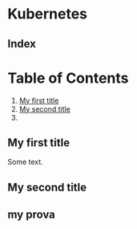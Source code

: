 # Kubernetes


## Index

# Table of Contents

1. [My first title](#my-first-title)
2. [My second title](#my-second-title)
3. [](#my-prova)
## My first title
Some text.
## My second title

## my prova
